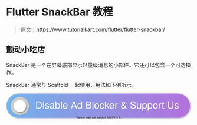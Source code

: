 # Flutter SnackBar 教程

> 原文：<https://www.tutorialkart.com/flutter/flutter-snackbar/>

## 颤动小吃店

SnackBar 是一个在屏幕底部显示轻量级消息的小部件。它还可以包含一个可选操作。

SnackBar 通常与 Scaffold 一起使用，用法如下例所示。

[![](img/925da31b32d6bc3827932f6c8afb11bb.png)](https://www.tutorialkart.com/)